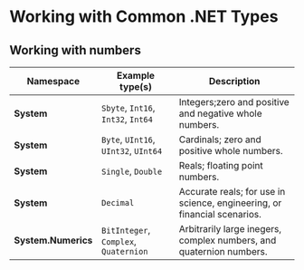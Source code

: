 # Working with Common .NET Types

## Working with numbers 
| Namespace | Example type(s) | Description |
| --------- | --------------- | ----------- |
| **System** | `Sbyte`, `Int16`, `Int32`, `Int64` | Integers;zero and positive and negative whole numbers. |
| **System** | `Byte`, `UInt16`, `UInt32`, `UInt64` | Cardinals; zero and positive whole numbers. |
| **System** | `Single`, `Double` | Reals; floating point numbers. |
| **System** | `Decimal` | Accurate reals; for use in science, engineering, or financial scenarios. |
| **System.Numerics** | `BitInteger`, `Complex`, `Quaternion` | Arbitrarily large inegers, complex numbers, and quaternion numbers. |
